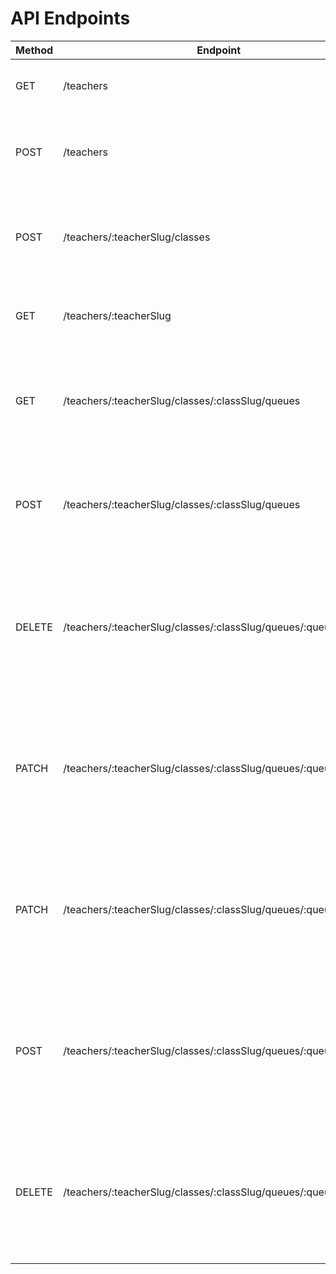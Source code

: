 # API Endpoints

| Method | Endpoint                                                        | Description                                                                                  | Parameters                                                                                                                       | Request Body                                                                      | Response                     |
| ------ | --------------------------------------------------------------- | -------------------------------------------------------------------------------------------- | -------------------------------------------------------------------------------------------------------------------------------- | --------------------------------------------------------------------------------- | ---------------------------- |
| GET    | /teachers                                                       | List teacher accounts (admin only)                                                           | None                                                                                                                             |                                                                                   | Array of TeacherBase objects |
| POST   | /teachers                                                       | Create a new teacher account (admin only)                                                    | None                                                                                                                             | {email: "teacher email", slug: "proposed teacher slug"}                           | The created teacher object   |
| POST   | /teachers/:teacherSlug/classes                                  | Create a new class for a teacher (you must be that teacher)                                  | `teacherSlug`: The slug for the teacher who owns the class                                                                       | {classSlug: "new class slug"}                                                     | The created class object     |
| GET    | /teachers/:teacherSlug                                          | Get teacher info (you must be that teacher)                                                  | `teacherSlug`: your teacher slug                                                                                                 | None                                                                              | Teacher object               |
| GET    | /teachers/:teacherSlug/classes/:classSlug/queues                | Get all the queues for a class                                                               | `teacherSlug`: The slug for the teacher who owns the class<br>`classSlug`: The ID of the class                                   | None                                                                              | An array of queue objects    |
| POST   | /teachers/:teacherSlug/classes/:classSlug/queues                | Create a new queue for a class                                                               | `teacherSlug`: The slug for the teacher who owns the class<br>`classSlug`: The ID of the class                                   | {queueName: "new queue name"}                                                     | The created queue object     |
| DELETE | /teachers/:teacherSlug/classes/:classSlug/queues/:queueId       | Delete a queue from a class                                                                  | `teacherSlug`: The slug for the teacher who owns the class<br>`classSlug`: The ID of the class<br>`queueId`: The ID of the queue | None                                                                              | The deleted queue object     |
| PATCH  | /teachers/:teacherSlug/classes/:classSlug/queues/:queueId       | Change the visibility of a queue                                                             | `teacherSlug`: The slug for the teacher who owns the class<br>`classSlug`: The ID of the class<br>`queueId`: The ID of the queue | `{ visible: true\|false}`                                                         | The updated queue object     |
| PATCH  | /teachers/:teacherSlug/classes/:classSlug/queues/:queueId       | Rename a queue                                                                               | `teacherSlug`: The slug for the teacher who owns the class<br>`classSlug`: The ID of the class<br>`queueId`: The ID of the queue | {queueName: "completed 8.1a"}                                                     | The updated queueName        |
| POST   | /teachers/:teacherSlug/classes/:classSlug/queues/:queueId/users | Add your name to a queue                                                                     | `teacherSlug`: The slug for the teacher who owns the class<br>`classSlug`: The ID of the class<br>`queueId`: The ID of the queue |                                                                                   | The updated queue object     |
| DELETE | /teachers/:teacherSlug/classes/:classSlug/queues/:queueId/users | Remove your name or another user's name from a queue of a class (admin only for other users) | `teacherSlug`: The slug for the teacher who owns the class<br>`classSlug`: The ID of the class<br>`queueId`: The ID of the queue | {email: "user@example.com"} (optional), {resolutionStatus: "cancel" \| "resolve"} | The updated queue object     |